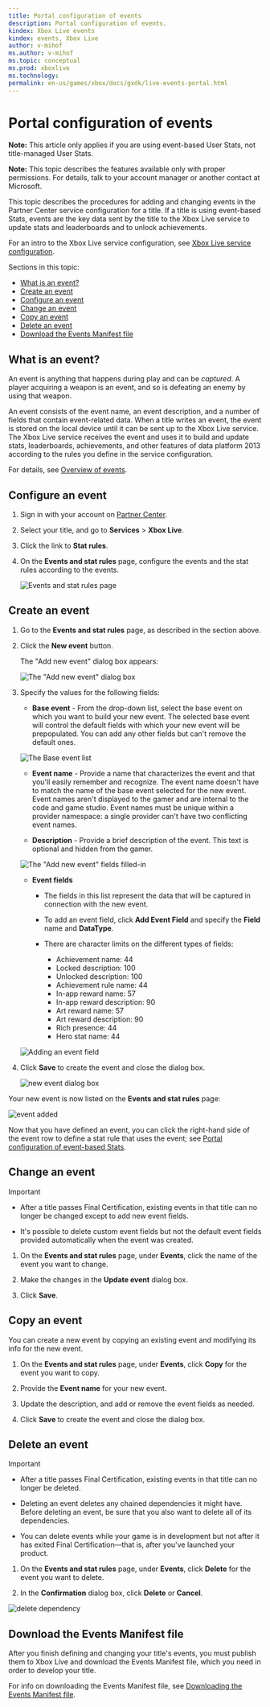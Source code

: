 ```yaml
---
title: Portal configuration of events
description: Portal configuration of events.
kindex: Xbox Live events
kindex: events, Xbox Live
author: v-mihof
ms.author: v-mihof
ms.topic: conceptual
ms.prod: xboxlive
ms.technology: 
permalink: en-us/games/xbox/docs/gxdk/live-events-portal.html
---
```


# Portal configuration of events

<!-- 
article copied from secure docs portal "Events (Partner Center)"
# Configure Xbox Live events for data platform 2013 in Partner Center
-->

**Note:** This article only applies if you are using event-based User Stats, not title-managed User Stats.

**Note:** This topic describes the features available only with proper permissions. For details, talk to your account manager or another contact at Microsoft.

This topic describes the procedures for adding and changing events in the Partner Center service configuration for a title. If a title is using event-based Stats, events are the key data sent by the title to the Xbox Live service to update stats and leaderboards and to unlock achievements.

For an intro to the Xbox Live service configuration, see [Xbox Live service configuration](https://docs.microsoft.com/windows/uwp/xbox-live/xbox-live-service-configuration).

<!-- For an intro to data platform 2013, see the XDK topic, **How the Xbox Live data platform 2013 works**. -->


Sections in this topic:

   *  [What is an event?](#ID4EKB)  
   *  [Create an event](#ID4EUB) 
   *  [Configure an event](#ID4EYM)  
   *  [Change an event](#ID4EYE)  
   *  [Copy an event](#ID4EBG)  
   *  [Delete an event](#ID4EBL) 
   *  [Download the Events Manifest file](#ID4ERH)  


<a id="ID4EKB"></a>

## What is an event?  

An event is anything that happens during play and can be *captured*. A player acquiring a weapon is an event, and so is defeating an enemy by using that weapon.  

An event consists of the event name, an event description, and a number of fields that contain event-related data. When a title writes an event, the event is stored on the local device until it can be sent up to the Xbox Live service. The Xbox Live service receives the event and uses it to build and update stats, leaderboards, achievements, and other features of data platform 2013 according to the rules you define in the service configuration.

For details, see [Overview of events](live-game-events.md).


<a id="ID4EYM"></a>

## Configure an event

1. Sign in with your account on [Partner Center](https://developer.microsoft.com/dashboard/windows/overview).

1. Select your title, and go to **Services** > **Xbox Live**.

1. Click the link to **Stat rules**.

1. On the **Events and stat rules** page, configure the events and the stat rules according to the events.

   <!-- old secure portal: Events and stat rules page ../media/events-and-stat-rules-1.png -->

   ![Events and stat rules page](../../../../../../resources/gamecore/secure/images/en-us/live/events/events-and-stat-rules-1.png)


<a id="ID4EUB"></a>
## Create an event

1. Go to the **Events and stat rules** page, as described in the section above.

1. Click the **New event** button.

   The "Add new event" dialog box appears:

   ![The "Add new event" dialog box](../../../../../../resources/gamecore/secure/images/en-us/live/stats/pctr-add-new-event-dbox.png)

1. Specify the values for the following fields:

   * **Base event** - From the drop-down list, select the base event on which you want to build your new event. The selected base event will control the default fields with which your new event will be prepopulated. You can add any other fields but can't remove the default ones.

   ![The Base event list](../../../../../../resources/gamecore/secure/images/en-us/live/stats/pctr-base-event-list.png)

   *  **Event name** - Provide a name that characterizes the event and that you'll easily remember and recognize. The event name doesn't have to match the name of the base event selected for the new event. Event names aren't displayed to the gamer and are internal to the code and game studio. Event names must be unique within a provider namespace:  a single provider can't have two conflicting event names.  

   *  **Description** - Provide a brief description of the event. This text is optional and hidden from the gamer.

   ![The "Add new event" fields filled-in](../../../../../../resources/gamecore/secure/images/en-us/live/stats/pctr-add-new-event-dbox-filled-in.png)

   *  **Event fields**  
      * The fields in this list represent the data that will be captured in connection with the new event.  
      * To add an event field, click **Add Event Field** and specify the **Field** name and **DataType**.
      * There are character limits on the different types of fields:  

         *  Achievement name: 44  
         *  Locked description: 100  
         *  Unlocked description: 100  
         *  Achievement rule name: 44  
         *  In-app reward name: 57  
         *  In-app reward description: 90  
         *  Art reward name: 57  
         *  Art reward description: 90  
         *  Rich presence: 44  
         *  Hero stat name: 44  

   ![Adding an event field](../../../../../../resources/gamecore/secure/images/en-us/live/stats/pctr-add-event-field.png)

1. Click **Save** to create the event and close the dialog box.

   ![new event dialog box](../../../../../../resources/gamecore/secure/images/en-us/live/events/add-event-dialog.png)

Your new event is now listed on the **Events and stat rules** page:

![event added](../../../../../../resources/gamecore/secure/images/en-us/live/events/events-and-stat-rules-2.png)

Now that you have defined an event, you can click the right-hand side of the event row to define a stat rule that uses the event; see [Portal configuration of event-based Stats](live-stats-eb-portal.md).


<a id="ID4EYE"></a>

## Change an event  

> [!IMPORTANT]
> * After a title passes Final Certification, existing events in that title can no longer be changed except to add new event fields.
>
> * It's possible to delete custom event fields but not the default event fields provided automatically when the event was created.

   1. On the **Events and stat rules** page, under **Events**, click the name of the event you want to change.

   1. Make the changes in the **Update event** dialog box.

   1. Click **Save**.


<a id="ID4EBG"></a>
## Copy an event  

You can create a new event by copying an existing event and modifying its info for the new event.

   1. On the **Events and stat rules** page, under **Events**, click **Copy** for the event you want to copy.

   1. Provide the **Event name** for your new event.

   1. Update the description, and add or remove the event fields as needed.

   1. Click **Save** to create the event and close the dialog box.


<a id="ID4EBL"></a>
## Delete an event  

> [!IMPORTANT]
> * After a title passes Final Certification, existing events in that title can no longer be deleted.
>
> * Deleting an event deletes any chained dependencies it might have. Before deleting an event, be sure that you also want to delete all of its dependencies.
>
> * You can delete events while your game is in development but not after it has exited Final Certification&mdash;that is, after you've launched your product.


   1. On the **Events and stat rules** page, under **Events**, click **Delete** for the event you want to delete.

   1. In the **Confirmation** dialog box, click **Delete** or **Cancel**.

 ![delete dependency](../../../../../../resources/gamecore/secure/images/en-us/live/events/event_delete_dependency.png)


<a id="ID4ERH"></a>

## Download the Events Manifest file

After you finish defining and changing your title's events, you must publish them to Xbox Live and download the Events Manifest file, which you need in order to develop your title.  

For info on downloading the Events Manifest file, see [Downloading the Events Manifest file](live-downloading-events-manifest.md).

